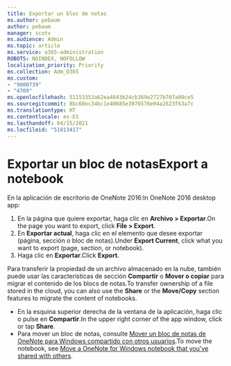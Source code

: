 ```yaml
---
title: Exportar un bloc de notas
ms.author: pebaum
author: pebaum
manager: scotv
ms.audience: Admin
ms.topic: article
ms.service: o365-administration
ROBOTS: NOINDEX, NOFOLLOW
localization_priority: Priority
ms.collection: Adm_O365
ms.custom:
- "9000739"
- "4709"
ms.openlocfilehash: 51153353a62ea4643b24cb369e2727b707a80ce5
ms.sourcegitcommit: 8bc60ec34bc1e40685e3976576e04a2623f63a7c
ms.translationtype: HT
ms.contentlocale: es-ES
ms.lasthandoff: 04/15/2021
ms.locfileid: "51813417"
---
```

# <a name="export-a-notebook"></a><span data-ttu-id="3d343-102">Exportar un bloc de notas</span><span class="sxs-lookup"><span data-stu-id="3d343-102">Export a notebook</span></span>

<span data-ttu-id="3d343-103">En la aplicación de escritorio de OneNote 2016:</span><span class="sxs-lookup"><span data-stu-id="3d343-103">In OneNote 2016 desktop app:</span></span>

1. <span data-ttu-id="3d343-104">En la página que quiere exportar, haga clic en **Archivo > Exportar**.</span><span class="sxs-lookup"><span data-stu-id="3d343-104">On the page you want to export, click **File > Export**.</span></span>
2. <span data-ttu-id="3d343-105">En **Exportar actual**, haga clic en el elemento que desee exportar (página, sección o bloc de notas).</span><span class="sxs-lookup"><span data-stu-id="3d343-105">Under **Export Current**, click what you want to export (page, section, or notebook).</span></span>
3. <span data-ttu-id="3d343-106">Haga clic en **Exportar**.</span><span class="sxs-lookup"><span data-stu-id="3d343-106">Click **Export**.</span></span>
 
<span data-ttu-id="3d343-107">Para transferir la propiedad de un archivo almacenado en la nube, también puede usar las características de sección **Compartir** o **Mover o copiar** para migrar el contenido de los blocs de notas.</span><span class="sxs-lookup"><span data-stu-id="3d343-107">To transfer ownership of a file stored in the cloud, you can also use the **Share** or the **Move/Copy** section features to migrate the content of notebooks.</span></span>  

- <span data-ttu-id="3d343-108">En la esquina superior derecha de la ventana de la aplicación, haga clic o pulse en **Compartir**.</span><span class="sxs-lookup"><span data-stu-id="3d343-108">In the upper right corner of the app window, click or tap **Share**.</span></span>
- <span data-ttu-id="3d343-109">Para mover un bloc de notas, consulte [Mover un bloc de notas de OneNote para Windows compartido con otros usuarios](https://support.office.com/article/move-a-onenote-for-windows-notebook-that-you-ve-shared-with-others-56c7659e-1850-49a6-8874-e2db6b440cd4?ui=en-US&rs=en-US&ad=US).</span><span class="sxs-lookup"><span data-stu-id="3d343-109">To move the notebook, see [Move a OneNote for Windows notebook that you've shared with others](https://support.office.com/article/move-a-onenote-for-windows-notebook-that-you-ve-shared-with-others-56c7659e-1850-49a6-8874-e2db6b440cd4?ui=en-US&rs=en-US&ad=US).</span></span>
